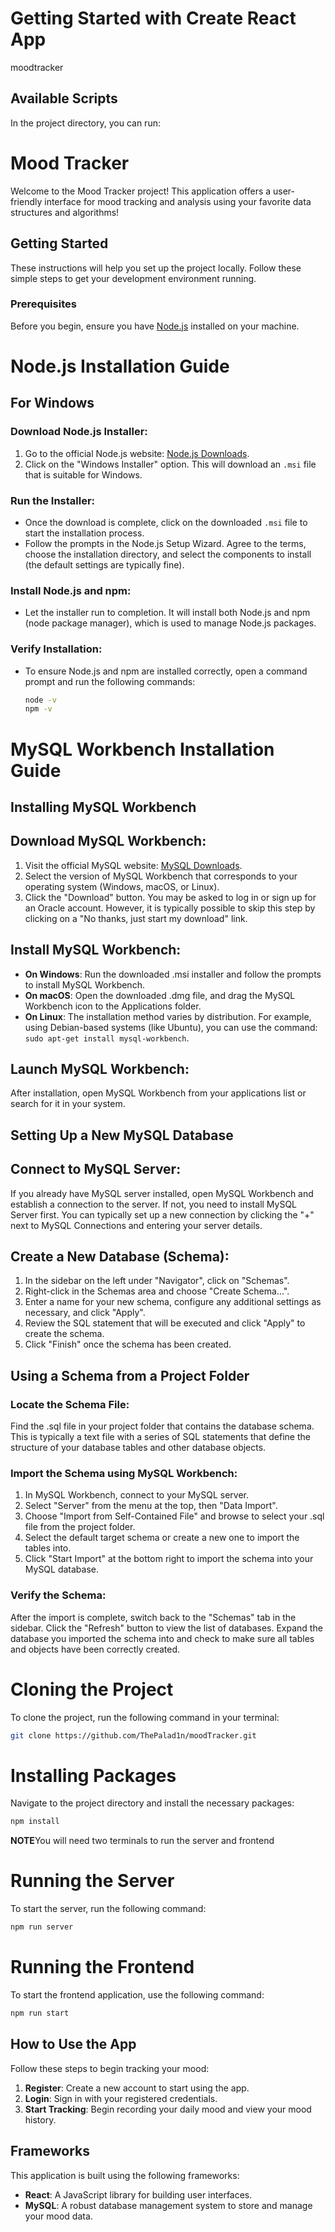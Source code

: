 # Getting Started with Create React App

moodtracker

## Available Scripts

In the project directory, you can run:

# Mood Tracker

Welcome to the Mood Tracker project! This application offers a user-friendly interface for mood tracking and analysis using your favorite data structures and algorithms!

## Getting Started

These instructions will help you set up the project locally. Follow these simple steps to get your development environment running.

### Prerequisites

Before you begin, ensure you have [Node.js](https://nodejs.org/) installed on your machine.

# Node.js Installation Guide

## For Windows

### Download Node.js Installer:
1. Go to the official Node.js website: [Node.js Downloads](https://nodejs.org/en/download/).
2. Click on the "Windows Installer" option. This will download an `.msi` file that is suitable for Windows.

### Run the Installer:
- Once the download is complete, click on the downloaded `.msi` file to start the installation process.
- Follow the prompts in the Node.js Setup Wizard. Agree to the terms, choose the installation directory, and select the components to install (the default settings are typically fine).

### Install Node.js and npm:
- Let the installer run to completion. It will install both Node.js and npm (node package manager), which is used to manage Node.js packages.

### Verify Installation:
- To ensure Node.js and npm are installed correctly, open a command prompt and run the following commands:
  ```cmd
  node -v
  npm -v

# MySQL Workbench Installation Guide

## Installing MySQL Workbench

## Download MySQL Workbench:
1. Visit the official MySQL website: [MySQL Downloads](https://dev.mysql.com/downloads/workbench/).
2. Select the version of MySQL Workbench that corresponds to your operating system (Windows, macOS, or Linux).
3. Click the "Download" button. You may be asked to log in or sign up for an Oracle account. However, it is typically possible to skip this step by clicking on a "No thanks, just start my download" link.

## Install MySQL Workbench:
- **On Windows**: Run the downloaded .msi installer and follow the prompts to install MySQL Workbench.
- **On macOS**: Open the downloaded .dmg file, and drag the MySQL Workbench icon to the Applications folder.
- **On Linux**: The installation method varies by distribution. For example, using Debian-based systems (like Ubuntu), you can use the command: `sudo apt-get install mysql-workbench`.

## Launch MySQL Workbench:
After installation, open MySQL Workbench from your applications list or search for it in your system.

## Setting Up a New MySQL Database

## Connect to MySQL Server:
If you already have MySQL server installed, open MySQL Workbench and establish a connection to the server. If not, you need to install MySQL Server first. You can typically set up a new connection by clicking the "+" next to MySQL Connections and entering your server details.

## Create a New Database (Schema):
1. In the sidebar on the left under "Navigator", click on "Schemas".
2. Right-click in the Schemas area and choose "Create Schema...".
3. Enter a name for your new schema, configure any additional settings as necessary, and click "Apply".
4. Review the SQL statement that will be executed and click "Apply" to create the schema.
5. Click "Finish" once the schema has been created.

## Using a Schema from a Project Folder

### Locate the Schema File:
Find the .sql file in your project folder that contains the database schema. This is typically a text file with a series of SQL statements that define the structure of your database tables and other database objects.

### Import the Schema using MySQL Workbench:
1. In MySQL Workbench, connect to your MySQL server.
2. Select "Server" from the menu at the top, then "Data Import".
3. Choose "Import from Self-Contained File" and browse to select your .sql file from the project folder.
4. Select the default target schema or create a new one to import the tables into.
5. Click "Start Import" at the bottom right to import the schema into your MySQL database.

### Verify the Schema:
After the import is complete, switch back to the "Schemas" tab in the sidebar.
Click the "Refresh" button to view the list of databases.
Expand the database you imported the schema into and check to make sure all tables and objects have been correctly created.

# Cloning the Project

To clone the project, run the following command in your terminal:
```bash
git clone https://github.com/ThePalad1n/moodTracker.git
```

# Installing Packages

Navigate to the project directory and install the necessary packages:
```bash
npm install
```

**NOTE**You will need two terminals to run the server and frontend

# Running the Server

To start the server, run the following command:
```bash
npm run server
```

# Running the Frontend

To start the frontend application, use the following command:
```bash
npm run start
```

## How to Use the App

Follow these steps to begin tracking your mood:

1. **Register**: Create a new account to start using the app.
2. **Login**: Sign in with your registered credentials.
3. **Start Tracking**: Begin recording your daily mood and view your mood history.

## Frameworks

This application is built using the following frameworks:

- **React**: A JavaScript library for building user interfaces.
- **MySQL**: A robust database management system to store and manage your mood data.


